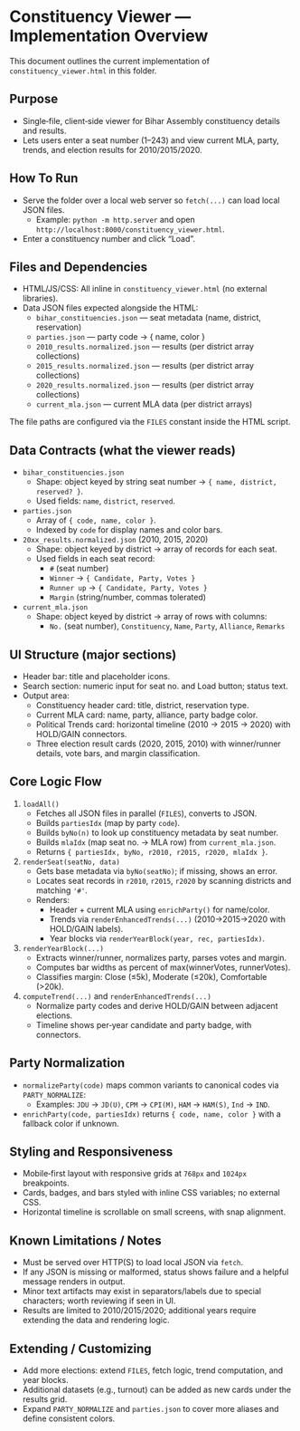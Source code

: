# Constituency Viewer — Implementation Overview

This document outlines the current implementation of `constituency_viewer.html` in this folder.

## Purpose
- Single‑file, client‑side viewer for Bihar Assembly constituency details and results.
- Lets users enter a seat number (1–243) and view current MLA, party, trends, and election results for 2010/2015/2020.

## How To Run
- Serve the folder over a local web server so `fetch(...)` can load local JSON files.
  - Example: `python -m http.server` and open `http://localhost:8000/constituency_viewer.html`.
- Enter a constituency number and click “Load”.

## Files and Dependencies
- HTML/JS/CSS: All inline in `constituency_viewer.html` (no external libraries).
- Data JSON files expected alongside the HTML:
  - `bihar_constituencies.json` — seat metadata (name, district, reservation)
  - `parties.json` — party code → { name, color }
  - `2010_results.normalized.json` — results (per district array collections)
  - `2015_results.normalized.json` — results (per district array collections)
  - `2020_results.normalized.json` — results (per district array collections)
  - `current_mla.json` — current MLA data (per district arrays)

The file paths are configured via the `FILES` constant inside the HTML script.

## Data Contracts (what the viewer reads)
- `bihar_constituencies.json`
  - Shape: object keyed by string seat number → `{ name, district, reserved? }`.
  - Used fields: `name`, `district`, `reserved`.
- `parties.json`
  - Array of `{ code, name, color }`.
  - Indexed by `code` for display names and color bars.
- `20xx_results.normalized.json` (2010, 2015, 2020)
  - Shape: object keyed by district → array of records for each seat.
  - Used fields in each seat record:
    - `#` (seat number)
    - `Winner` → `{ Candidate, Party, Votes }`
    - `Runner up` → `{ Candidate, Party, Votes }`
    - `Margin` (string/number, commas tolerated)
- `current_mla.json`
  - Shape: object keyed by district → array of rows with columns:
    - `No.` (seat number), `Constituency`, `Name`, `Party`, `Alliance`, `Remarks`

## UI Structure (major sections)
- Header bar: title and placeholder icons.
- Search section: numeric input for seat no. and Load button; status text.
- Output area:
  - Constituency header card: title, district, reservation type.
  - Current MLA card: name, party, alliance, party badge color.
  - Political Trends card: horizontal timeline (2010 → 2015 → 2020) with HOLD/GAIN connectors.
  - Three election result cards (2020, 2015, 2010) with winner/runner details, vote bars, and margin classification.

## Core Logic Flow
1. `loadAll()`
   - Fetches all JSON files in parallel (`FILES`), converts to JSON.
   - Builds `partiesIdx` (map by party `code`).
   - Builds `byNo(n)` to look up constituency metadata by seat number.
   - Builds `mlaIdx` (map seat no. → MLA row) from `current_mla.json`.
   - Returns `{ partiesIdx, byNo, r2010, r2015, r2020, mlaIdx }`.
2. `renderSeat(seatNo, data)`
   - Gets base metadata via `byNo(seatNo)`; if missing, shows an error.
   - Locates seat records in `r2010`, `r2015`, `r2020` by scanning districts and matching `'#'`.
   - Renders:
     - Header + current MLA using `enrichParty()` for name/color.
     - Trends via `renderEnhancedTrends(...)` (2010→2015→2020 with HOLD/GAIN labels).
     - Year blocks via `renderYearBlock(year, rec, partiesIdx)`.
3. `renderYearBlock(...)`
   - Extracts winner/runner, normalizes party, parses votes and margin.
   - Computes bar widths as percent of max(winnerVotes, runnerVotes).
   - Classifies margin: Close (≤5k), Moderate (≤20k), Comfortable (>20k).
4. `computeTrend(...)` and `renderEnhancedTrends(...)`
   - Normalize party codes and derive HOLD/GAIN between adjacent elections.
   - Timeline shows per‑year candidate and party badge, with connectors.

## Party Normalization
- `normalizeParty(code)` maps common variants to canonical codes via `PARTY_NORMALIZE`:
  - Examples: `JDU` → `JD(U)`, `CPM` → `CPI(M)`, `HAM` → `HAM(S)`, `Ind` → `IND`.
- `enrichParty(code, partiesIdx)` returns `{ code, name, color }` with a fallback color if unknown.

## Styling and Responsiveness
- Mobile‑first layout with responsive grids at `768px` and `1024px` breakpoints.
- Cards, badges, and bars styled with inline CSS variables; no external CSS.
- Horizontal timeline is scrollable on small screens, with snap alignment.

## Known Limitations / Notes
- Must be served over HTTP(S) to load local JSON via `fetch`.
- If any JSON is missing or malformed, status shows failure and a helpful message renders in output.
- Minor text artifacts may exist in separators/labels due to special characters; worth reviewing if seen in UI.
- Results are limited to 2010/2015/2020; additional years require extending the data and rendering logic.

## Extending / Customizing
- Add more elections: extend `FILES`, fetch logic, trend computation, and year blocks.
- Additional datasets (e.g., turnout) can be added as new cards under the results grid.
- Expand `PARTY_NORMALIZE` and `parties.json` to cover more aliases and define consistent colors.


